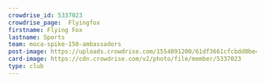 ```yaml
---
crowdrise_id: 5337023
crowdrise_page:  Flyingfox
firstname: Flying Fox 
lastname: Sports
team: moca-spike-150-ambassadors
post-image: https://uploads.crowdrise.com/1554091200/61df3661cfcbdd0be4ff95afcde9df8f.jpg
card-image: https://cdn.crowdrise.com/v2/photo/file/member/5337023
type: club
---
```

